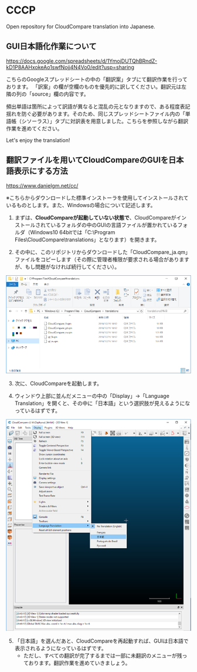 # CCCP
Open repository for CloudCompare translation into Japanese.

## GUI日本語化作業について

https://docs.google.com/spreadsheets/d/1YmojDUTQhBRndZ-kD1P8AAHxokeAo1swfNojj4N4Vo0/edit?usp=sharing

こちらのGoogleスプレッドシートの中の「翻訳案」タブにて翻訳作業を行っております。
「訳案」の欄が空欄のものを優先的に訳してください。翻訳元は左隣の列の「source」欄の内容です。

頻出単語は箇所によって訳語が異なると混乱の元となりますので、ある程度表記揺れを防ぐ必要があります。そのため、同じスプレッドシートファイル内の「単語帳（シソーラス）」タブに対訳表を用意しました。こちらを参照しながら翻訳作業を進めてください。

Let's enjoy the translation!

## 翻訳ファイルを用いてCloudCompareのGUIを日本語表示にする方法

https://www.danielgm.net/cc/

※こちらからダウンロードした標準インストーラを使用してインストールされているものとします。また、Windowsの場合について記述します。

1. まずは、**CloudCompareが起動していない状態で**、CloudCompareがインストールされているフォルダの中のGUIの言語ファイルが置かれているフォルダ（Windows10 64bitでは「C:\Program Files\CloudCompare\translations」となります）を開きます。

2. その中に、このリポジトリからダウンロードした「CloudCompare_ja.qm」ファイルをコピーします（その際に管理者権限が要求される場合がありますが、もし問題がなければ続行してください）。

![file location](./documents/pictures/location.PNG)

3. 次に、CloudCompareを起動します。

4. ウィンドウ上部に並んだメニューの中の「Display」→「Language Translation」を開くと、その中に「日本語」という選択肢が見えるようになっているはずです。

![CloudCompare Language select](./documents/pictures/cloudcompare_language_select.png)

5. 「日本語」を選んだあと、CloudCompareを再起動すれば、GUIは日本語で表示されるようになっているはずです。
    - ただし、すべての翻訳が完了するまでは一部に未翻訳のメニューが残っております。翻訳作業を進めていきましょう。
